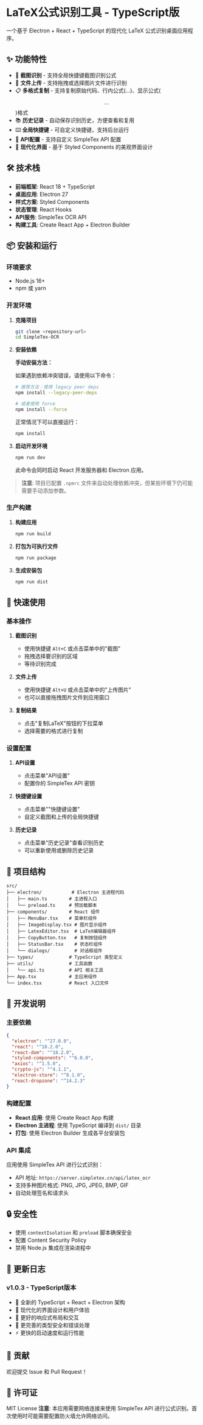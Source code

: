 # LaTeX公式识别工具 - TypeScript版

一个基于 Electron + React + TypeScript 的现代化 LaTeX 公式识别桌面应用程序。

## ✨ 功能特性

- 📸 **截图识别** - 支持全局快捷键截图识别公式
- 📁 **文件上传** - 支持拖拽或选择图片文件进行识别
- 📋 **多格式复制** - 支持复制原始代码、行内公式($...$)、显示公式($$...$$)格式
- 📚 **历史记录** - 自动保存识别历史，方便查看和复用
- ⌨️ **全局快捷键** - 可自定义快捷键，支持后台运行
- 🔑 **API配置** - 支持自定义 SimpleTex API 配置
- 🎨 **现代化界面** - 基于 Styled Components 的美观界面设计

## 🛠️ 技术栈

- **前端框架**: React 18 + TypeScript
- **桌面应用**: Electron 27
- **样式方案**: Styled Components
- **状态管理**: React Hooks
- **API服务**: SimpleTex OCR API
- **构建工具**: Create React App + Electron Builder

## 📦 安装和运行

### 环境要求

- Node.js 16+ 
- npm 或 yarn

### 开发环境

1. **克隆项目**
   ```bash
   git clone <repository-url>
   cd SimpleTex-OCR
   ```

2. **安装依赖**
   
   **手动安装方法：**
   
   如果遇到依赖冲突错误，请使用以下命令：
   ```bash
   # 推荐方法：使用 legacy peer deps
   npm install --legacy-peer-deps
   
   # 或者使用 force
   npm install --force
   ```
   
   正常情况下可以直接运行：
   ```bash
   npm install
   ```

3. **启动开发环境**
   ```bash
   npm run dev
   ```
   此命令会同时启动 React 开发服务器和 Electron 应用。

> **注意**: 项目已配置 `.npmrc` 文件来自动处理依赖冲突，但某些环境下仍可能需要手动添加参数。

### 生产构建

1. **构建应用**
   ```bash
   npm run build
   ```

2. **打包为可执行文件**
   ```bash
   npm run package
   ```

3. **生成安装包**
   ```bash
   npm run dist
   ```

## 🚀 快速使用

### 基本操作

1. **截图识别**
   - 使用快捷键 `Alt+C` 或点击菜单中的"截图"
   - 拖拽选择要识别的区域
   - 等待识别完成

2. **文件上传**
   - 使用快捷键 `Alt+U` 或点击菜单中的"上传图片"
   - 也可以直接拖拽图片文件到应用窗口

3. **复制结果**
   - 点击"复制LaTeX"按钮的下拉菜单
   - 选择需要的格式进行复制

### 设置配置

1. **API设置**
   - 点击菜单"API设置"
   - 配置你的 SimpleTex API 密钥

2. **快捷键设置**
   - 点击菜单""快捷键设置"
   - 自定义截图和上传的全局快捷键

3. **历史记录**
   - 点击菜单"历史记录"查看识别历史
   - 可以重新使用或删除历史记录

## 📁 项目结构

```
src/
├── electron/           # Electron 主进程代码
│   ├── main.ts        # 主进程入口
│   └── preload.ts     # 预加载脚本
├── components/        # React 组件
│   ├── MenuBar.tsx    # 菜单栏组件
│   ├── ImageDisplay.tsx # 图片显示组件
│   ├── LatexEditor.tsx  # LaTeX编辑器组件
│   ├── CopyButton.tsx   # 复制按钮组件
│   ├── StatusBar.tsx    # 状态栏组件
│   └── dialogs/         # 对话框组件
├── types/             # TypeScript 类型定义
├── utils/             # 工具函数
│   └── api.ts         # API 相关工具
├── App.tsx            # 主应用组件
└── index.tsx          # React 入口文件
```

## 🔧 开发说明

### 主要依赖

```json
{
  "electron": "^27.0.0",
  "react": "^18.2.0",
  "react-dom": "^18.2.0",
  "styled-components": "^6.0.0",
  "axios": "^1.5.0",
  "crypto-js": "^4.1.1",
  "electron-store": "^8.1.0",
  "react-dropzone": "^14.2.3"
}
```

### 构建配置

- **React 应用**: 使用 Create React App 构建
- **Electron 主进程**: 使用 TypeScript 编译到 `dist/` 目录
- **打包**: 使用 Electron Builder 生成各平台安装包

### API 集成

应用使用 SimpleTex API 进行公式识别：
- API 地址: `https://server.simpletex.cn/api/latex_ocr`
- 支持多种图片格式: PNG, JPG, JPEG, BMP, GIF
- 自动处理签名和请求头

## 🔒 安全性

- 使用 `contextIsolation` 和 `preload` 脚本确保安全
- 配置 Content Security Policy
- 禁用 Node.js 集成在渲染进程中

## 📝 更新日志

### v1.0.3 - TypeScript版本
- 🚀 全新的 TypeScript + React + Electron 架构
- 🎨 现代化的界面设计和用户体验
- 📱 更好的响应式布局和交互
- 🔧 更完善的类型安全和错误处理
- ⚡ 更快的启动速度和运行性能

## 🤝 贡献

欢迎提交 Issue 和 Pull Request！

## 📄 许可证

MIT License
**注意**: 本应用需要网络连接来使用 SimpleTex API 进行公式识别。首次使用时可能需要配置防火墙允许网络访问。



